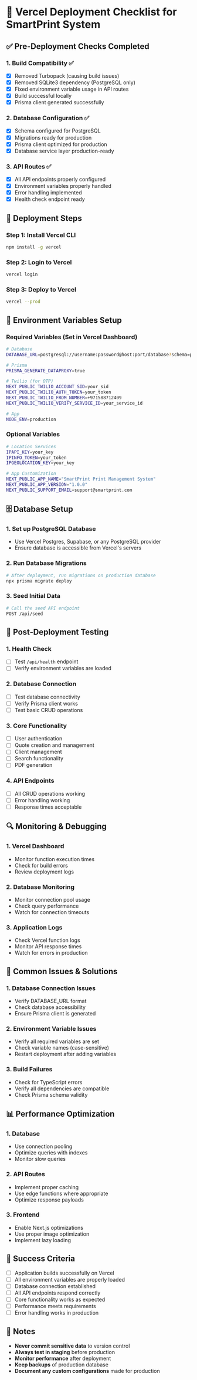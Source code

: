 # 🚀 Vercel Deployment Checklist for SmartPrint System

## ✅ Pre-Deployment Checks Completed

### 1. **Build Compatibility** ✅
- [x] Removed Turbopack (causing build issues)
- [x] Removed SQLite3 dependency (PostgreSQL only)
- [x] Fixed environment variable usage in API routes
- [x] Build successful locally
- [x] Prisma client generated successfully

### 2. **Database Configuration** ✅
- [x] Schema configured for PostgreSQL
- [x] Migrations ready for production
- [x] Prisma client optimized for production
- [x] Database service layer production-ready

### 3. **API Routes** ✅
- [x] All API endpoints properly configured
- [x] Environment variables properly handled
- [x] Error handling implemented
- [x] Health check endpoint ready

## 🚀 Deployment Steps

### Step 1: Install Vercel CLI
```bash
npm install -g vercel
```

### Step 2: Login to Vercel
```bash
vercel login
```

### Step 3: Deploy to Vercel
```bash
vercel --prod
```

## 🔧 Environment Variables Setup

### Required Variables (Set in Vercel Dashboard)
```bash
# Database
DATABASE_URL=postgresql://username:password@host:port/database?schema=public

# Prisma
PRISMA_GENERATE_DATAPROXY=true

# Twilio (for OTP)
NEXT_PUBLIC_TWILIO_ACCOUNT_SID=your_sid
NEXT_PUBLIC_TWILIO_AUTH_TOKEN=your_token
NEXT_PUBLIC_TWILIO_FROM_NUMBER=+971588712409
NEXT_PUBLIC_TWILIO_VERIFY_SERVICE_ID=your_service_id

# App
NODE_ENV=production
```

### Optional Variables
```bash
# Location Services
IPAPI_KEY=your_key
IPINFO_TOKEN=your_token
IPGEOLOCATION_KEY=your_key

# App Customization
NEXT_PUBLIC_APP_NAME="SmartPrint Print Management System"
NEXT_PUBLIC_APP_VERSION="1.0.0"
NEXT_PUBLIC_SUPPORT_EMAIL=support@smartprint.com
```

## 🗄️ Database Setup

### 1. **Set up PostgreSQL Database**
- Use Vercel Postgres, Supabase, or any PostgreSQL provider
- Ensure database is accessible from Vercel's servers

### 2. **Run Database Migrations**
```bash
# After deployment, run migrations on production database
npx prisma migrate deploy
```

### 3. **Seed Initial Data**
```bash
# Call the seed API endpoint
POST /api/seed
```

## 🧪 Post-Deployment Testing

### 1. **Health Check**
- [ ] Test `/api/health` endpoint
- [ ] Verify environment variables are loaded

### 2. **Database Connection**
- [ ] Test database connectivity
- [ ] Verify Prisma client works
- [ ] Test basic CRUD operations

### 3. **Core Functionality**
- [ ] User authentication
- [ ] Quote creation and management
- [ ] Client management
- [ ] Search functionality
- [ ] PDF generation

### 4. **API Endpoints**
- [ ] All CRUD operations working
- [ ] Error handling working
- [ ] Response times acceptable

## 🔍 Monitoring & Debugging

### 1. **Vercel Dashboard**
- Monitor function execution times
- Check for build errors
- Review deployment logs

### 2. **Database Monitoring**
- Monitor connection pool usage
- Check query performance
- Watch for connection timeouts

### 3. **Application Logs**
- Check Vercel function logs
- Monitor API response times
- Watch for errors in production

## 🚨 Common Issues & Solutions

### 1. **Database Connection Issues**
- Verify DATABASE_URL format
- Check database accessibility
- Ensure Prisma client is generated

### 2. **Environment Variable Issues**
- Verify all required variables are set
- Check variable names (case-sensitive)
- Restart deployment after adding variables

### 3. **Build Failures**
- Check for TypeScript errors
- Verify all dependencies are compatible
- Check Prisma schema validity

## 📊 Performance Optimization

### 1. **Database**
- Use connection pooling
- Optimize queries with indexes
- Monitor slow queries

### 2. **API Routes**
- Implement proper caching
- Use edge functions where appropriate
- Optimize response payloads

### 3. **Frontend**
- Enable Next.js optimizations
- Use proper image optimization
- Implement lazy loading

## 🎯 Success Criteria

- [ ] Application builds successfully on Vercel
- [ ] All environment variables are properly loaded
- [ ] Database connection established
- [ ] All API endpoints respond correctly
- [ ] Core functionality works as expected
- [ ] Performance meets requirements
- [ ] Error handling works in production

## 📝 Notes

- **Never commit sensitive data** to version control
- **Always test in staging** before production
- **Monitor performance** after deployment
- **Keep backups** of production database
- **Document any custom configurations** made for production
